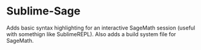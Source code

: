 # Sublime-Sage

Adds basic syntax highlighting for an interactive SageMath session (useful with somethign like SublimeREPL). Also adds a build system file for SageMath.
